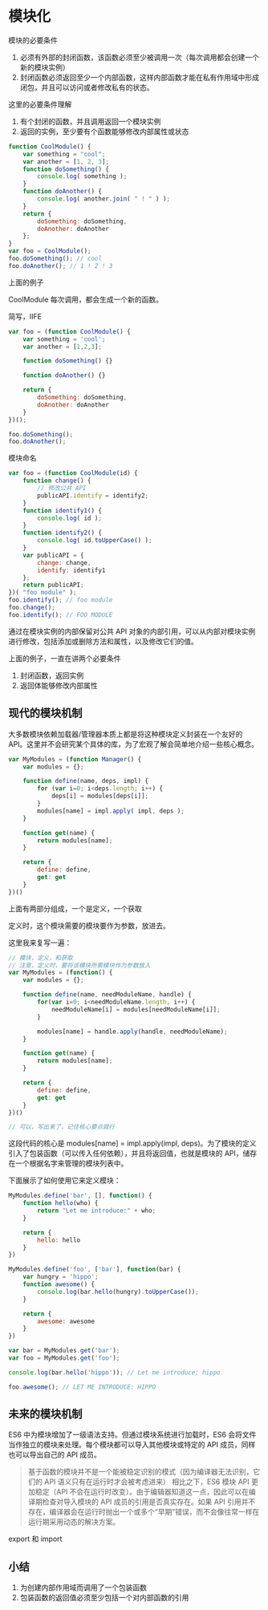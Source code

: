 # 模块化

模块的必要条件

1. 必须有外部的封闭函数，该函数必须至少被调用一次（每次调用都会创建一个新的模块实例）
2. 封闭函数必须返回至少一个内部函数，这样内部函数才能在私有作用域中形成闭包，并且可以访问或者修改私有的状态。

这里的必要条件理解

1. 有个封闭的函数，并且调用返回一个模块实例
2. 返回的实例，至少要有个函数能够修改内部属性或状态

```js
function CoolModule() {
    var something = "cool";
    var another = [1, 2, 3];
    function doSomething() { 
        console.log( something );
    }
    function doAnother() {
        console.log( another.join( " ! " ) );
    }
    return {
        doSomething: doSomething, 
        doAnother: doAnother
    };
}
var foo = CoolModule(); 
foo.doSomething(); // cool
foo.doAnother(); // 1 ! 2 ! 3
```

上面的例子

CoolModule 每次调用，都会生成一个新的函数。

简写，IIFE

```js
var foo = (function CoolModule() {
    var something = 'cool';
    var another = [1,2,3];

    function doSomething() {}

    function doAnother() {}

    return {
        doSomething: doSomething,
        doAnother: doAnother
    }
})();

foo.doSomething();
foo.doAnother();
```

模块命名

```js
var foo = (function CoolModule(id) {
    function change() {
        // 修改公共 API
        publicAPI.identify = identify2;
    }
    function identify1() { 
        console.log( id );
    }
    function identify2() {
        console.log( id.toUpperCase() );
    }
    var publicAPI = { 
        change: change,
        identify: identify1
    };
    return publicAPI;
})( "foo module" );
foo.identify(); // foo module
foo.change();
foo.identify(); // FOO MODULE
```

通过在模块实例的内部保留对公共 API 对象的内部引用，可以从内部对模块实例进行修改，包括添加或删除方法和属性，以及修改它们的值。

上面的例子，一直在讲两个必要条件

1. 封闭函数，返回实例
2. 返回体能够修改内部属性

## 现代的模块机制

大多数模块依赖加载器/管理器本质上都是将这种模块定义封装在一个友好的 API。这里并不会研究某个具体的库，为了宏观了解会简单地介绍一些核心概念。

```js
var MyModules = (function Manager() {
    var modules = {};

    function define(name, deps, impl) {
        for (var i=0; i<deps.length; i++) {
            deps[i] = modules[deps[i]];
        }
        modules[name] = impl.apply( impl, deps );
    }

    function get(name) {
        return modules[name];
    }

    return {
        define: define,
        get: get
    }
})()
```

上面有两部分组成，一个是定义，一个获取

定义时，这个模块需要的模块要作为参数，放进去。

这里我来复写一遍：

```js
// 模块，定义，和获取
// 注意，定义时，要将该模块所需模块作为参数放入
var MyModules = (function() {
    var modules = {};

    function define(name, needModuleName, handle) {
        for(var i=0; i<needModuleName.length, i++) {
            needModuleName[i] = modules[needModuleName[i]];
        }

        modules[name] = handle.apply(handle, needModuleName);
    }

    function get(name) {
        return modules[name];
    }

    return {
        define: define,
        get: get
    }
})()

// 可以，写出来了，记住核心要点就行
```

这段代码的核心是 modules[name] = impl.apply(impl, deps)。为了模块的定义引入了包装函数（可以传入任何依赖），并且将返回值，也就是模块的 API，储存在一个根据名字来管理的模块列表中。

下面展示了如何使用它来定义模块：

```js
MyModules.define('bar', [], function() {
    function hello(who) {
        return "Let me introduce:" + who;
    }

    return {
        hello: hello
    }
})

MyModules.define('foo', ['bar'], function(bar) {
    var hungry = 'hippo';
    function awesome() {
        console.log(bar.hello(hungry).toUpperCase());
    }

    return {
        awesome: awesome
    }
})

var bar = MyModules.get('bar');
var foo = MyModules.get('foo');

console.log(bar.hello('hippo')); // Let me introduce: hippo

foo.awesome(); // LET ME INTRODUCE: HIPPO
```

## 未来的模块机制

ES6 中为模块增加了一级语法支持。但通过模块系统进行加载时，ES6 会将文件当作独立的模块来处理。每个模块都可以导入其他模块或特定的 API 成员，同样也可以导出自己的 API 成员。

> 基于函数的模块并不是一个能被稳定识别的模式（因为编译器无法识别，它们的 API 语义只有在运行时才会被考虑进来）
> 相比之下，ES6 模块 API 更加稳定（API 不会在运行时改变）。由于编辑器知道这一点，因此可以在编译期检查对导入模块的 API 成员的引用是否真实存在。如果 API 引用并不存在，编译器会在运行时抛出一个或多个“早期”错误，而不会像往常一样在运行期采用动态的解决方案。

export 和 import

## 小结

1. 为创建内部作用域而调用了一个包装函数
2. 包装函数的返回值必须至少包括一个对内部函数的引用